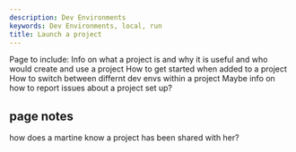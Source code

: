 ```yaml
---
description: Dev Environments
keywords: Dev Environments, local, run
title: Launch a project
---
```


Page to include:
    Info on what a project is and why it is useful and who would create and use a project
    How to get started when added to a project
    How to switch between differnt dev envs within a project 
    Maybe info on how to report issues about a project set up? 


## page notes

how does a martine know a project has been shared with her? 